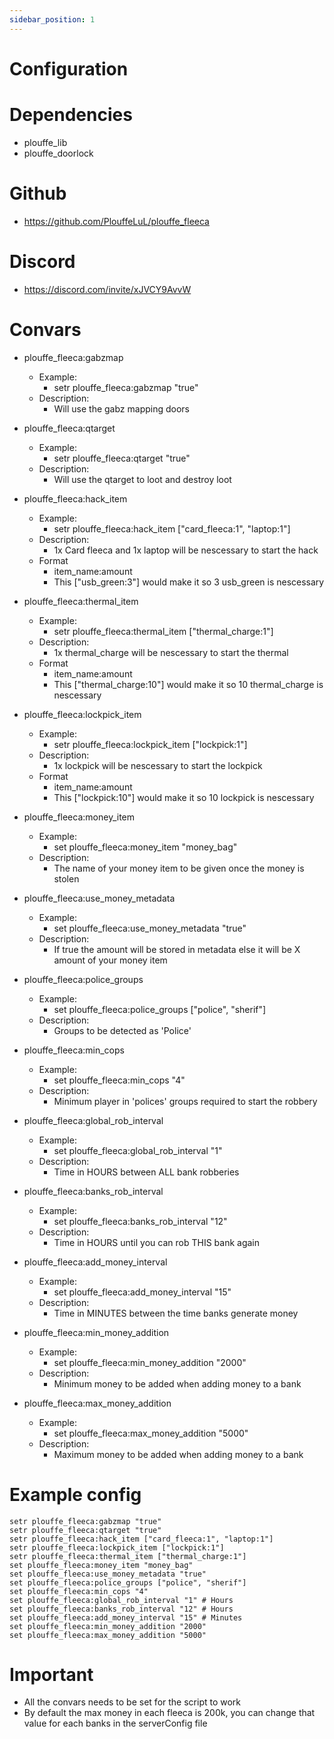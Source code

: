 ```yaml
---
sidebar_position: 1
---
```

# Configuration
# Dependencies
- plouffe_lib
- plouffe_doorlock

# Github
- https://github.com/PlouffeLuL/plouffe_fleeca

# Discord
- https://discord.com/invite/xJVCY9AvvW

# Convars
- plouffe_fleeca:gabzmap
    - Example:
        - setr plouffe_fleeca:gabzmap "true"
    - Description: 
        - Will use the gabz mapping doors

- plouffe_fleeca:qtarget
    - Example:
        - setr plouffe_fleeca:qtarget "true"
    - Description: 
        - Will use the qtarget to loot and destroy loot

- plouffe_fleeca:hack_item
    - Example:
        - setr plouffe_fleeca:hack_item ["card_fleeca:1", "laptop:1"]
    - Description: 
        - 1x Card fleeca and 1x laptop will be nescessary to start the hack
    - Format
        - item_name:amount 
        - This ["usb_green:3"] would make it so 3 usb_green is nescessary

- plouffe_fleeca:thermal_item
    - Example:
        - setr plouffe_fleeca:thermal_item ["thermal_charge:1"]
    - Description: 
        - 1x thermal_charge will be nescessary to start the thermal
    - Format
        - item_name:amount 
        - This ["thermal_charge:10"] would make it so 10 thermal_charge is nescessary

- plouffe_fleeca:lockpick_item
    - Example:
        - setr plouffe_fleeca:lockpick_item ["lockpick:1"]
    - Description: 
        - 1x lockpick will be nescessary to start the lockpick
    - Format
        - item_name:amount 
        - This ["lockpick:10"] would make it so 10 lockpick is nescessary

- plouffe_fleeca:money_item
    - Example:
        - set plouffe_fleeca:money_item "money_bag"
    - Description: 
        - The name of your money item to be given once the money is stolen

- plouffe_fleeca:use_money_metadata
    - Example:
        - set plouffe_fleeca:use_money_metadata "true"
    - Description: 
        - If true the amount will be stored in metadata else it will be X amount of your money item

- plouffe_fleeca:police_groups
    - Example:
        - set plouffe_fleeca:police_groups ["police", "sherif"]
    - Description: 
        - Groups to be detected as 'Police'

- plouffe_fleeca:min_cops
    - Example:
        - set plouffe_fleeca:min_cops "4"
    - Description: 
        - Minimum player in 'polices' groups required to start the robbery

- plouffe_fleeca:global_rob_interval
    - Example:
        - set plouffe_fleeca:global_rob_interval "1"
    - Description: 
        - Time in HOURS between ALL bank robberies

- plouffe_fleeca:banks_rob_interval
    - Example:
        - set plouffe_fleeca:banks_rob_interval "12"
    - Description: 
        - Time in HOURS until you can rob THIS bank again

- plouffe_fleeca:add_money_interval
    - Example:
        - set plouffe_fleeca:add_money_interval "15"
    - Description: 
        - Time in MINUTES between the time banks generate money

- plouffe_fleeca:min_money_addition
    - Example:
        - set plouffe_fleeca:min_money_addition "2000"
    - Description: 
        - Minimum money to be added when adding money to a bank

- plouffe_fleeca:max_money_addition
    - Example:
        - set plouffe_fleeca:max_money_addition "5000"
    - Description: 
        - Maximum money to be added when adding money to a bank


# Example config 

```
setr plouffe_fleeca:gabzmap "true"
setr plouffe_fleeca:qtarget "true"
setr plouffe_fleeca:hack_item ["card_fleeca:1", "laptop:1"]
setr plouffe_fleeca:lockpick_item ["lockpick:1"]
setr plouffe_fleeca:thermal_item ["thermal_charge:1"]
set plouffe_fleeca:money_item "money_bag"
set plouffe_fleeca:use_money_metadata "true"
set plouffe_fleeca:police_groups ["police", "sherif"]
set plouffe_fleeca:min_cops "4"
set plouffe_fleeca:global_rob_interval "1" # Hours
set plouffe_fleeca:banks_rob_interval "12" # Hours
set plouffe_fleeca:add_money_interval "15" # Minutes
set plouffe_fleeca:min_money_addition "2000"
set plouffe_fleeca:max_money_addition "5000"
```

# Important

- All the convars needs to be set for the script to work
- By default the max money in each fleeca is 200k, you can change that value for each banks in the serverConfig file